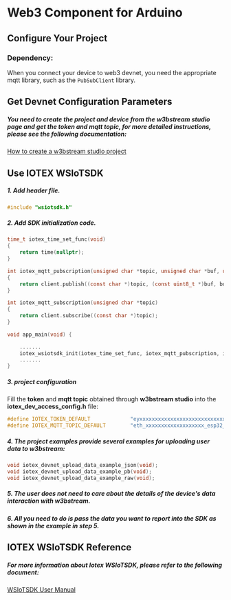 # Web3 Component for Arduino



## Configure Your Project

### Dependency:

When you connect your device to web3 devnet, you need the appropriate mqtt library, such as the `PubSubClient`  library.



## Get Devnet Configuration Parameters

##### You need to create the project and device from the w3bstream studio page and get the token and mqtt topic, for more detailed instructions, please see the following documentation:

[How to create a w3bstream studio project](./doc/How_to_create_a_w3bstream_studio_project.md)



## Use IOTEX WSIoTSDK

##### 1. Add header file.

```c++
#include "wsiotsdk.h"
```

##### 2. Add SDK initialization code.

```c
time_t iotex_time_set_func(void)
{
    return time(nullptr);
}

int iotex_mqtt_pubscription(unsigned char *topic, unsigned char *buf, unsigned int buflen, int qos)
{
	return client.publish((const char *)topic, (const uint8_t *)buf, buflen, false);
}

int iotex_mqtt_subscription(unsigned char *topic)
{
    return client.subscribe((const char *)topic);
}

void app_main(void) {

    .......
    iotex_wsiotsdk_init(iotex_time_set_func, iotex_mqtt_pubscription, iotex_mqtt_subscription);
    .......
}

```

##### 3. project configuration

Fill the **token** and **mqtt topic** obtained through **w3bstream studio** into the **iotex_dev_access_config.h** file:

```c
#define IOTEX_TOKEN_DEFAULT		        "eyxxxxxxxxxxxxxxxxxxxxxxxxxxxxxxxxx"
#define IOTEX_MQTT_TOPIC_DEFAULT		"eth_xxxxxxxxxxxxxxxxxxx_esp32_hello"
```

##### 4. The project examples provide several examples for uploading user data to w3bstream:

```c
void iotex_devnet_upload_data_example_json(void);
void iotex_devnet_upload_data_example_pb(void);
void iotex_devnet_upload_data_example_raw(void);
```

##### 5. The user does not need to care about the details of the device's data interaction with w3bstream.

##### 6. All you need to do is pass the data you want to report into the SDK as shown in the example in step 5.



## IOTEX WSIoTSDK Reference

##### For more information about Iotex WSIoTSDK, please refer to the following document:

[WSIoTSDK User Manual](./doc/WSIoTSDK_User_Manual.md)
